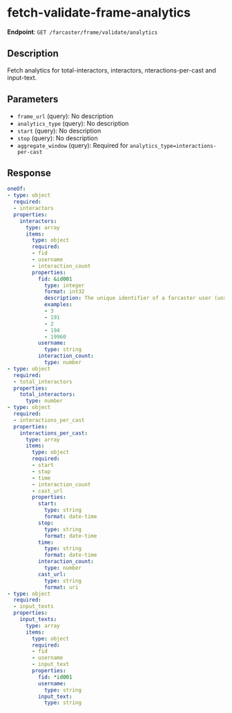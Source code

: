 # fetch-validate-frame-analytics

**Endpoint**: `GET /farcaster/frame/validate/analytics`

## Description
Fetch analytics for total-interactors, interactors, nteractions-per-cast and input-text.

## Parameters
- `frame_url` (query): No description
- `analytics_type` (query): No description
- `start` (query): No description
- `stop` (query): No description
- `aggregate_window` (query): Required for `analytics_type=interactions-per-cast`

## Response
```yaml
oneOf:
- type: object
  required:
  - interactors
  properties:
    interactors:
      type: array
      items:
        type: object
        required:
        - fid
        - username
        - interaction_count
        properties:
          fid: &id001
            type: integer
            format: int32
            description: The unique identifier of a farcaster user (unsigned integer)
            examples:
            - 3
            - 191
            - 2
            - 194
            - 19960
          username:
            type: string
          interaction_count:
            type: number
- type: object
  required:
  - total_interactors
  properties:
    total_interactors:
      type: number
- type: object
  required:
  - interactions_per_cast
  properties:
    interactions_per_cast:
      type: array
      items:
        type: object
        required:
        - start
        - stop
        - time
        - interaction_count
        - cast_url
        properties:
          start:
            type: string
            format: date-time
          stop:
            type: string
            format: date-time
          time:
            type: string
            format: date-time
          interaction_count:
            type: number
          cast_url:
            type: string
            format: uri
- type: object
  required:
  - input_texts
  properties:
    input_texts:
      type: array
      items:
        type: object
        required:
        - fid
        - username
        - input_text
        properties:
          fid: *id001
          username:
            type: string
          input_text:
            type: string
```

